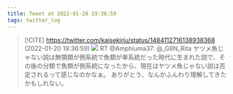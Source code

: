 ```yaml
---
title: Tweet at 2022-01-20 19:36:59
tags: twitter_log
---
```


> [!CITE] https://twitter.com/kaisekiriu/status/1484112716138938368 (2022-01-20 19:36:59)
> ![](https://twitter.com/kaisekiriu/status/1484112716138938368)
> RT @Amphiuma37: @_G8N_Rita ヤツメ魚じゃない説は無顎類が側系統で魚類が単系統だった時代に生まれた説で、その後の分類で魚類が側系統になったから、現在はヤツメ魚じゃない説は否定されるって感じなのかなぁ。
> ありがとう、なんかふんわり理解してきたかもしれない。
